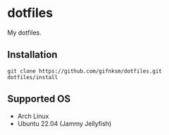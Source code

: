 # dotfiles

My dotfiles.

## Installation

```console
git clone https://github.com/gifnksm/dotfiles.git
dotfiles/install
```

## Supported OS

* Arch Linux
* Ubuntu 22.04 (Jammy Jellyfish)
